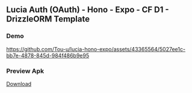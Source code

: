 ## Lucia Auth (OAuth) - Hono - Expo - CF D1 - DrizzleORM Template

### Demo
https://github.com/Tou-u/lucia-hono-expo/assets/43365564/5027ee1c-bb7e-4878-845d-984f486b9e95
### Preview Apk
[Download](https://www.google.com](https://github.com/Tou-u/lucia-hono-expo/releases/download/preview/preview-app.apk)https://github.com/Tou-u/lucia-hono-expo/releases/download/preview/preview-app.apk)
